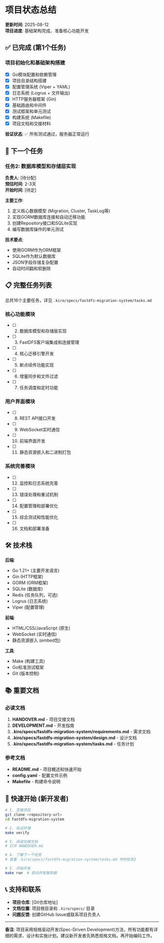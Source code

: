 # 项目状态总结

**更新时间**: 2025-08-12  
**项目进度**: 基础架构完成，准备核心功能开发  

## ✅ 已完成 (第1个任务)

### 项目初始化和基础架构搭建
- [x] Go模块配置和依赖管理
- [x] 项目目录结构搭建
- [x] 配置管理系统 (Viper + YAML)
- [x] 日志系统 (Logrus + 文件输出)
- [x] HTTP服务器框架 (Gin)
- [x] 基础路由和中间件
- [x] 测试框架和单元测试
- [x] 构建系统 (Makefile)
- [x] 项目文档和交接材料

**验证状态**: ✅ 所有测试通过，服务器正常运行

## 🎯 下一个任务

### 任务2: 数据库模型和存储层实现
**负责人**: [待分配]  
**预估时间**: 2-3天  
**开始时间**: [待定]  

**主要工作**:
1. 定义核心数据模型 (Migration, Cluster, TaskLog等)
2. 实现GORM数据库连接和自动迁移功能  
3. 创建Repository接口和SQLite实现
4. 编写数据库操作的单元测试

**技术要点**:
- 使用GORM作为ORM框架
- SQLite作为默认数据库
- JSON字段存储复杂配置
- 自动时间戳和软删除

## 📋 完整任务列表

总共16个主要任务，详见 `.kiro/specs/fastdfs-migration-system/tasks.md`

### 核心功能模块
- [ ] 2. 数据库模型和存储层实现
- [ ] 3. FastDFS客户端集成和连接管理  
- [ ] 4. 核心迁移引擎开发
- [ ] 5. 断点续传功能实现
- [ ] 6. 增量同步和文件过滤
- [ ] 7. 任务调度和定时功能

### 用户界面模块  
- [ ] 8. REST API接口开发
- [ ] 9. WebSocket实时通信
- [ ] 10. 前端界面开发
- [ ] 11. 静态资源嵌入和二进制打包

### 系统完善模块
- [ ] 12. 监控和日志系统完善
- [ ] 13. 错误处理和重试机制  
- [ ] 14. 配置管理和部署优化
- [ ] 15. 综合测试和性能优化
- [ ] 16. 文档和部署准备

## 🛠️ 技术栈

**后端**:
- Go 1.21+ (主要开发语言)
- Gin (HTTP框架)  
- GORM (ORM框架)
- SQLite (数据库)
- Redis (任务队列，可选)
- Logrus (日志系统)
- Viper (配置管理)

**前端**:
- HTML/CSS/JavaScript (原生)
- WebSocket (实时通信)
- 静态资源嵌入 (embed包)

**工具**:
- Make (构建工具)
- Go标准测试框架
- Git (版本控制)

## 📚 重要文档

### 必读文档
1. **HANDOVER.md** - 项目交接文档
2. **DEVELOPMENT.md** - 开发指南  
3. **.kiro/specs/fastdfs-migration-system/requirements.md** - 需求文档
4. **.kiro/specs/fastdfs-migration-system/design.md** - 设计文档
5. **.kiro/specs/fastdfs-migration-system/tasks.md** - 任务计划

### 参考文档
- **README.md** - 项目概述和快速开始
- **config.yaml** - 配置文件示例
- **Makefile** - 构建命令说明

## 🚀 快速开始 (新开发者)

```bash
# 1. 克隆项目
git clone <repository-url>
cd fastdfs-migration-system

# 2. 验证环境
make verify

# 3. 阅读交接文档
# 打开 HANDOVER.md

# 4. 了解下一个任务
# 查看 .kiro/specs/fastdfs-migration-system/tasks.md 中的任务2

# 5. 开始开发
make run  # 启动开发服务器
```

## 📞 支持和联系

- **项目仓库**: [Git仓库地址]
- **文档位置**: 项目根目录和 `.kiro/specs/` 目录
- **问题反馈**: 创建GitHub Issue或联系项目负责人

---

**备注**: 项目采用规格驱动开发(Spec-Driven Development)方法，所有功能都有详细的需求、设计和实施计划。建议新开发者先熟悉规格文档，再开始编码工作。